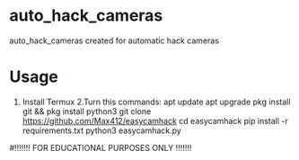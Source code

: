 # auto_hack_cameras

auto_hack_cameras created for automatic hack cameras

# Usage
1. Install Termux
2.Turn this commands:
apt update
apt upgrade
pkg install git && pkg install python3
git clone https://github.com/Max412/easycamhack
cd easycamhack
pip install -r requirements.txt
python3 easycamhack.py

#!!!!!!! FOR EDUCATIONAL PURPOSES ONLY !!!!!!!

